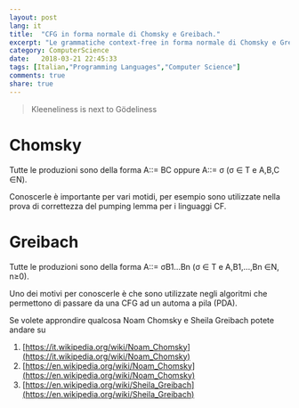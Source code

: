 ```yaml
---
layout: post
lang: it
title:  "CFG in forma normale di Chomsky e Greibach."
excerpt: "Le grammatiche context-free in forma normale di Chomsky e Greibach, come sono fatte e perchè sono interessanti."
category: ComputerScience
date:   2018-03-21 22:45:33
tags: [Italian,"Programming Languages","Computer Science"]
comments: true
share: true
---
```


> Kleeneliness is next to Gödeliness 


# Chomsky
Tutte le produzioni sono della forma A::= BC oppure A::= &sigma;
(&sigma; &isin; T e A,B,C &isin;N).

Conoscerle è importante per vari motidi, per esempio sono utilizzate nella prova di correttezza del pumping lemma per i linguaggi CF.


# Greibach
Tutte le produzioni sono della forma A::= &sigma;B1...Bn 
(&sigma; &isin; T e A,B1,...,Bn &isin;N, n&ge;0).

Uno dei motivi per conoscerle è che sono utilizzate negli algoritmi che permettono di passare da una CFG ad un automa a pila (PDA).

Se volete approndire qualcosa Noam Chomsky e Sheila Greibach potete andare su

1. [https://it.wikipedia.org/wiki/Noam_Chomsky](https://it.wikipedia.org/wiki/Noam_Chomsky) 
2. [https://en.wikipedia.org/wiki/Noam_Chomsky](https://en.wikipedia.org/wiki/Noam_Chomsky) 
3. [https://en.wikipedia.org/wiki/Sheila_Greibach](https://en.wikipedia.org/wiki/Sheila_Greibach)